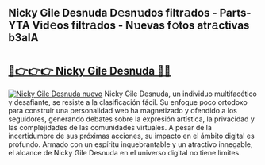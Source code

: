 ## Nicky Gile Desnuda D𝚎sn𝚞dos filtr𝚊dos - Parts-YTA Vid𝚎os filtr𝚊dos - N𝚞evas f𝚘tos atr𝚊ctivas b3aIA

# <h2><a href="http://mbczo66.tromn.icu/?c=Nicky+Gile+Desnuda">🔗👉👉👉 Nicky Gile Desnuda 🔗🔗</a></h2>

[![Nicky Gile Desnuda nuevo](https://i.imgur.com/pEAQMta.gif)](http://mbczo66.tromn.icu/?c=Nicky+Gile+Desnuda)
Nicky Gile Desnuda, un individuo multifacético y desafiante, se resiste a la clasificación fácil. Su enfoque poco ortodoxo para construir una personalidad web ha magnetizado y ofendido a los seguidores, generando debates sobre la expresión artística, la privacidad y las complejidades de las comunidades virtuales. A pesar de la incertidumbre de sus próximas acciones, su impacto en el ámbito digital es profundo. Armado con un espíritu inquebrantable y un atractivo innegable, el alcance de Nicky Gile Desnuda en el universo digital no tiene límites.
